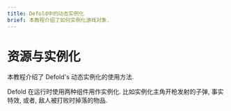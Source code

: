 ```yaml
---
title: Defold中的动态实例化
brief: 本教程介绍了如何实例化游戏对象.
---
```


# 资源与实例化

本教程介绍了 Defold's 动态实例化的使用方法.

Defold 在运行时使用两种组件用作实例化. 比如实例化主角开枪发射的子弹, 事实特效, 或者, 敌人被打败时掉落的物品.



